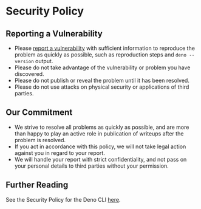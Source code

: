 # Security Policy

## Reporting a Vulnerability

- Please
  [report a vulnerability](https://github.com/denoland/deno_std/security/advisories/new)
  with sufficient information to reproduce the problem as quickly as possible,
  such as reproduction steps and `deno --version` output.
- Please do not take advantage of the vulnerability or problem you have
  discovered.
- Please do not publish or reveal the problem until it has been resolved.
- Please do not use attacks on physical security or applications of third
  parties.

## Our Commitment

- We strive to resolve all problems as quickly as possible, and are more than
  happy to play an active role in publication of writeups after the problem is
  resolved.
- If you act in accordance with this policy, we will not take legal action
  against you in regard to your report.
- We will handle your report with strict confidentiality, and not pass on your
  personal details to third parties without your permission.

## Further Reading

See the Security Policy for the Deno CLI
[here](https://github.com/denoland/deno/blob/main/.github/SECURITY.md).
